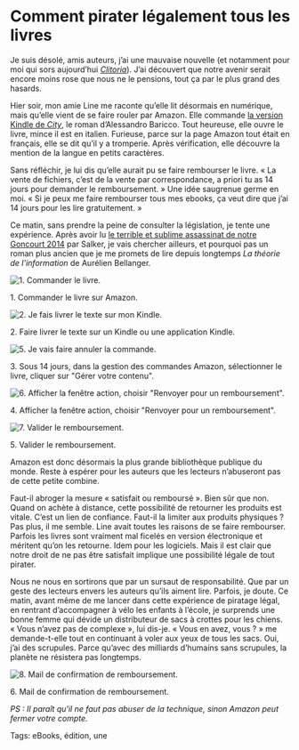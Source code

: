 # Comment pirater légalement tous les livres

Je suis désolé, amis auteurs, j’ai une mauvaise nouvelle (et notamment pour moi qui sors aujourd’hui [*Clitoria*](/clitoria/)). J’ai découvert que notre avenir serait encore moins rose que nous ne le pensions, tout ça par le plus grand des hasards.

Hier soir, mon amie Line me raconte qu’elle lit désormais en numérique, mais qu’elle vient de se faire rouler par Amazon. Elle commande [la version Kindle de *City*](http://www.amazon.fr/City-Alessandro-Baricco-ebook/dp/B007S6VQL6/), le roman d’Alessandro Baricco. Tout heureuse, elle ouvre le livre, mince il est en italien. Furieuse, parce sur la page Amazon tout était en français, elle se dit qu’il y a tromperie. Après vérification, elle découvre la mention de la langue en petits caractères.

Sans réfléchir, je lui dis qu’elle aurait pu se faire rembourser le livre. « La vente de fichiers, c’est de la vente par correspondance, a priori tu as 14 jours pour demander le remboursement. » Une idée saugrenue germe en moi. « Si je peux me faire rembourser tous mes ebooks, ça veut dire que j’ai 14 jours pour les lire gratuitement. »

Ce matin, sans prendre la peine de consulter la législation, je tente une expérience. Après avoir lu [le terrible et sublime assassinat de notre Goncourt 2014](http://www.juanasensio.com/archive/2014/11/05/pas-pleurer-de-lydie-salvayre-ou-le-goncourt-de-la-vulgarite.html) par Salker, je vais chercher ailleurs, et pourquoi pas un roman plus ancien que je me promets de lire depuis longtemps *La théorie de l’information* de Aurélien Bellanger.

![1. Commander le livre.](https://tcrouzet.com/images_tc/2014/11/pirat1.png)

1\. Commander le livre sur Amazon.

![2. Je fais livrer le texte sur mon Kindle.](https://tcrouzet.com/images_tc/2014/11/pirat2.png)

2\. Faire livrer le texte sur un Kindle ou une application Kindle.

![5. Je vais faire annuler la commande.](https://tcrouzet.com/images_tc/2014/11/pirat5.png)

3\. Sous 14 jours, dans la gestion des commandes Amazon, sélectionner le livre, cliquer sur "Gérer votre contenu".

![6. Afficher la fenêtre action, choisir "Renvoyer pour un remboursement".](https://tcrouzet.com/images_tc/2014/11/pirat6.png)

4\. Afficher la fenêtre action, choisir "Renvoyer pour un remboursement".

![7. Valider le remboursement.](https://tcrouzet.com/images_tc/2014/11/pirat7.png)

5\. Valider le remboursement.

Amazon est donc désormais la plus grande bibliothèque publique du monde. Reste à espérer pour les auteurs que les lecteurs n’abuseront pas de cette petite combine.

Faut-il abroger la mesure « satisfait ou remboursé ». Bien sûr que non. Quand on achète à distance, cette possibilité de retourner les produits est vitale. C’est un lien de confiance. Faut-il la limiter aux produits physiques ? Pas plus, il me semble. Line avait toutes les raisons de se faire rembourser. Parfois les livres sont vraiment mal ficelés en version électronique et méritent qu’on les retourne. Idem pour les logiciels. Mais il est clair que notre droit de ne pas être satisfait implique une possibilité légale de tout pirater.

Nous ne nous en sortirons que par un sursaut de responsabilité. Que par un geste des lecteurs envers les auteurs qu’ils aiment lire. Parfois, je doute. Ce matin, avant même de me lancer dans cette expérience de piratage légal, en rentrant d’accompagner à vélo les enfants à l’école, je surprends une bonne femme qui dévide un distributeur de sacs à crottes pour les chiens. « Vous n’avez pas de complexe », lui dis-je. « Vous en avez, vous ? » me demande-t-elle tout en continuant à voler aux yeux de tous les sacs. Oui, j’ai des scrupules. Parce qu’avec des milliards d’humains sans scrupules, la planète ne résistera pas longtemps.

![8. Mail de confirmation de remboursement.](https://tcrouzet.com/images_tc/2014/11/pirat8.png)

6\. Mail de confirmation de remboursement.

*PS : Il paraît qu'il ne faut pas abuser de la technique, sinon Amazon peut fermer votre compte.*

Tags: eBooks, édition, une